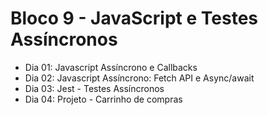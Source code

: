 # Bloco 9 - JavaScript e Testes Assíncronos

* Dia 01: Javascript Assíncrono e Callbacks
* Dia 02: Javascript Assíncrono: Fetch API e Async/await
* Dia 03: Jest - Testes Assíncronos
* Dia 04: Projeto - Carrinho de compras
